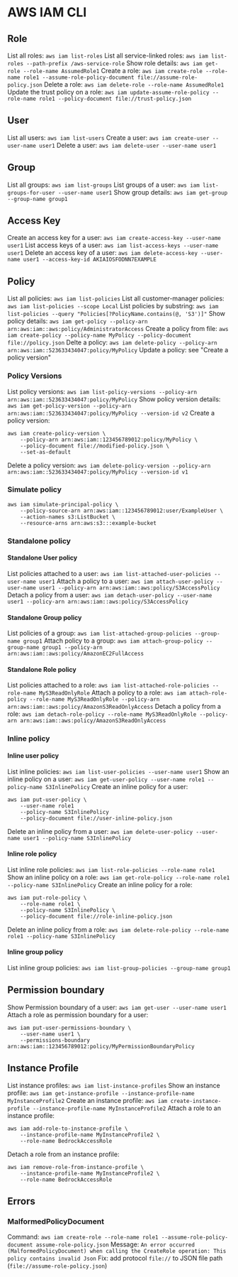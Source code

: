# AWS IAM CLI

## Role
List all roles: `aws iam list-roles`
List all service-linked roles: `aws iam list-roles --path-prefix /aws-service-role`
Show role details: `aws iam get-role --role-name AssumedRole1`
Create a role: `aws iam create-role --role-name role1 --assume-role-policy-document file://assume-role-policy.json`
Delete a role: `aws iam delete-role --role-name AssumedRole1`
Update the trust policy on a role: `aws iam update-assume-role-policy --role-name role1 --policy-document file://trust-policy.json`

## User
List all users: `aws iam list-users`
Create a user: `aws iam create-user --user-name user1`
Delete a user: `aws iam delete-user --user-name user1`

## Group
List all groups: `aws iam list-groups`
List groups of a user: `aws iam list-groups-for-user --user-name user1`
Show group details: `aws iam get-group --group-name group1`

## Access Key
Create an access key for a user: `aws iam create-access-key --user-name user1`
List access keys of a user: `aws iam list-access-keys --user-name user1`
Delete an access key of a user: `aws iam delete-access-key --user-name user1 --access-key-id AKIAIOSFODNN7EXAMPLE`

## Policy
List all policies: `aws iam list-policies`
List all customer-manager policies: `aws iam list-policies --scope Local`
List policies by substring: `aws iam list-policies --query "Policies[?PolicyName.contains(@, 'S3')]"`
Show policy details: `aws iam get-policy --policy-arn arn:aws:iam::aws:policy/AdministratorAccess`
Create a policy from file: `aws iam create-policy --policy-name MyPolicy --policy-document file://policy.json`
Delte a policy: `aws iam delete-policy --policy-arn arn:aws:iam::523633434047:policy/MyPolicy`
Update a policy: see "Create a policy version"

### Policy Versions
List policy versions: `aws iam list-policy-versions --policy-arn arn:aws:iam::523633434047:policy/MyPolicy`
Show policy version details: `aws iam get-policy-version --policy-arn arn:aws:iam::523633434047:policy/MyPolicy --version-id v2`
Create a policy version: 
```shell
aws iam create-policy-version \
    --policy-arn arn:aws:iam::123456789012:policy/MyPolicy \
    --policy-document file://modified-policy.json \
    --set-as-default
```
Delete a policy version: `aws iam delete-policy-version --policy-arn arn:aws:iam::523633434047:policy/MyPolicy --version-id v1`

### Simulate policy
```shell
aws iam simulate-principal-policy \
    --policy-source-arn arn:aws:iam::123456789012:user/ExampleUser \
    --action-names s3:ListBucket \
    --resource-arns arn:aws:s3:::example-bucket
```

### Standalone policy
#### Standalone User policy
List policies attached to a user: `aws iam list-attached-user-policies --user-name user1`
Attach a policy to a user: `aws iam attach-user-policy --user-name user1 --policy-arn arn:aws:iam::aws:policy/S3AccessPolicy`
Detach a policy from a user: `aws iam detach-user-policy --user-name user1 --policy-arn arn:aws:iam::aws:policy/S3AccessPolicy`

#### Standalone Group policy
List policies of a group: `aws iam list-attached-group-policies --group-name group1`
Attach policy to a group: `aws iam attach-group-policy --group-name group1 --policy-arn arn:aws:iam::aws:policy/AmazonEC2FullAccess`

#### Standalone Role policy
List policies attached to a role: `aws iam list-attached-role-policies --role-name MyS3ReadOnlyRole`
Attach a policy to a role: `aws iam attach-role-policy --role-name MyS3ReadOnlyRole --policy-arn arn:aws:iam::aws:policy/AmazonS3ReadOnlyAccess`
Detach a policy from a role: `aws iam detach-role-policy --role-name MyS3ReadOnlyRole --policy-arn arn:aws:iam::aws:policy/AmazonS3ReadOnlyAccess`

### Inline policy

#### Inline user policy
List inline policies: `aws iam list-user-policies --user-name user1`
Show an inline policy on a user: `aws iam get-user-policy --user-name role1 --policy-name S3InlinePolicy`
Create an inline policy for a user:
```shell
aws iam put-user-policy \
    --user-name role1 
    --policy-name S3InlinePolicy 
    --policy-document file://user-inline-policy.json
```
Delete an inline policy from a user: `aws iam delete-user-policy --user-name user1 --policy-name S3InlinePolicy`

#### Inline role policy
List inline role policies: `aws iam list-role-policies --role-name role1`
Show an inline policy on a role: `aws iam get-role-policy --role-name role1 --policy-name S3InlinePolicy`
Create an inline policy for a role:
```shell
aws iam put-role-policy \
    --role-name role1 \
    --policy-name S3InlinePolicy \
    --policy-document file://role-inline-policy.json
```
Delete an inline policy from a role: `aws iam delete-role-policy --role-name role1 --policy-name S3InlinePolicy`

#### Inline group policy
List inline group policies: `aws iam list-group-policies --group-name group1`

## Permission boundary
Show Permission boundary of a user: `aws iam get-user --user-name user1`
Attach a role as permission boundary for a user:
```shell
aws iam put-user-permissions-boundary \
    --user-name user1 \
    --permissions-boundary arn:aws:iam::123456789012:policy/MyPermissionBoundaryPolicy
```

## Instance Profile
List instance profiles: `aws iam list-instance-profiles`
Show an instance profile: `aws iam get-instance-profile --instance-profile-name MyInstanceProfile2`
Create an instance profile: `aws iam create-instance-profile --instance-profile-name MyInstanceProfile2`
Attach a role to an instance profile: 
```shell
aws iam add-role-to-instance-profile \
    --instance-profile-name MyInstanceProfile2 \
    --role-name BedrockAccessRole
```
Detach a role from an instance profile:
```shell
aws iam remove-role-from-instance-profile \
    --instance-profile-name MyInstanceProfile2 \
    --role-name BedrockAccessRole
```

## Errors
### MalformedPolicyDocument
Command: `aws iam create-role --role-name role1 --assume-role-policy-document assume-role-policy.json`
Message: `An error occurred (MalformedPolicyDocument) when calling the CreateRole operation: This policy contains invalid Json`
Fix: add protocol `file://` to JSON file path (`file://assume-role-policy.json`)

